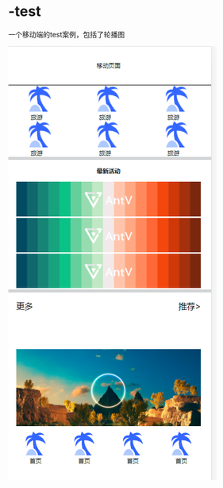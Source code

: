 # -test
一个移动端的test案例，包括了轮播图



![](https://github.com/ZhangYuexiang729/-test/blob/main/img/2022-06-28_163724.png)
